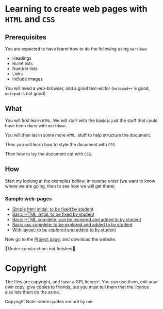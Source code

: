 # Learning to create web pages with `HTML` and `CSS`

## Prerequisites
You are expected to have learnt how to do the following using `markdown`

* Headings
* Bullet lists
* Number lists
* Links
* Include images

You will need a web-browser, and a good text-editor (`notepad++` is good, `notepad` is not good).

## What
You will first learn `HTML`. We will start with the basics: just the stuff that could have been done with `markdown`.

You will then learn some more `HTML`: stuff to help structure the document.

Then you will learn how to style the document with `CSS`.

Then how to lay the document out with `CSS`.

## How

Start my looking at the examples bellow, in reverse order (we want to know where we are going, then to see how we will get there).

### Sample web-pages
* [Simple html initial: to be fixed by student](1-Simple_HTML/page.html)
* [Basic HTML initial: to be fixed by student](2-Basic-HTML/page.html)
* [Basic HTML complete: can be explored and added to by student](2-Basic-HTML/complete-page.html)
* [Basic css complete: to be explored and added to by student ](3-Basic-css/complete-page.html)
* [With layout: to be explored and added to by student](4-web-layout/web-layout.html)

Now go to the [Project page](https://github.com/richard-delorenzi/web-site-design), and download the website.

🚧Under construction: not finished🚧

# Copyright
The files are copyright, and have a GPL licence. You can use them, edit your own copy, give copies to friends, but you must tell them that the licence also lets them do the same.

Copyright Note: some quotes are not by me.
